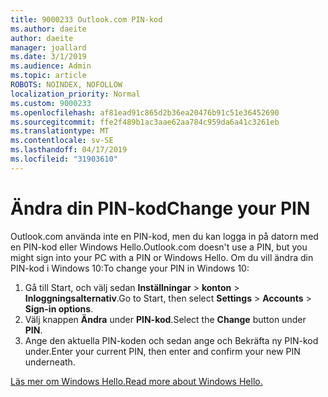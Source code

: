 ```yaml
---
title: 9000233 Outlook.com PIN-kod
ms.author: daeite
author: daeite
manager: joallard
ms.date: 3/1/2019
ms.audience: Admin
ms.topic: article
ROBOTS: NOINDEX, NOFOLLOW
localization_priority: Normal
ms.custom: 9000233
ms.openlocfilehash: af81ead91c865d2b36ea20476b91c51e36452690
ms.sourcegitcommit: ffe2f489b1ac3aae62aa784c959da6a41c3261eb
ms.translationtype: MT
ms.contentlocale: sv-SE
ms.lasthandoff: 04/17/2019
ms.locfileid: "31903610"
---
```

# <a name="change-your-pin"></a><span data-ttu-id="4e4c9-102">Ändra din PIN-kod</span><span class="sxs-lookup"><span data-stu-id="4e4c9-102">Change your PIN</span></span>

<span data-ttu-id="4e4c9-103">Outlook.com använda inte en PIN-kod, men du kan logga in på datorn med en PIN-kod eller Windows Hello.</span><span class="sxs-lookup"><span data-stu-id="4e4c9-103">Outlook.com doesn't use a PIN, but you might sign into your PC with a PIN or Windows Hello.</span></span> <span data-ttu-id="4e4c9-104">Om du vill ändra din PIN-kod i Windows 10:</span><span class="sxs-lookup"><span data-stu-id="4e4c9-104">To change your PIN in Windows 10:</span></span>

1. <span data-ttu-id="4e4c9-105">Gå till Start, och välj sedan **Inställningar** > **konton** > **Inloggningsalternativ**.</span><span class="sxs-lookup"><span data-stu-id="4e4c9-105">Go to Start, then select **Settings** > **Accounts** > **Sign-in options**.</span></span>
2. <span data-ttu-id="4e4c9-106">Välj knappen **Ändra** under **PIN-kod**.</span><span class="sxs-lookup"><span data-stu-id="4e4c9-106">Select the **Change** button under **PIN**.</span></span>
3. <span data-ttu-id="4e4c9-107">Ange den aktuella PIN-koden och sedan ange och Bekräfta ny PIN-kod under.</span><span class="sxs-lookup"><span data-stu-id="4e4c9-107">Enter your current PIN, then enter and confirm your new PIN underneath.</span></span>

[<span data-ttu-id="4e4c9-108">Läs mer om Windows Hello.</span><span class="sxs-lookup"><span data-stu-id="4e4c9-108">Read more about Windows Hello.</span></span>](https://support.microsoft.com/help/17215/)